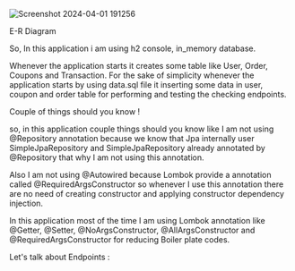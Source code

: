 ![Screenshot 2024-04-01 191256](https://github.com/uk47kumar/shopping-api/assets/95838961/b746d323-dd8b-442a-b38d-54a356904a11)

E-R Diagram

So, In this application i am using h2 console, in_memory database.

Whenever the application starts it creates some table like User, Order, Coupons and Transaction.
For the sake of simplicity whenever the application starts by using data.sql file it inserting some data in user, coupon and order table for performing and testing the checking endpoints.

Couple of things should you know !

so, in this application couple things should you know like I am not using @Repository annotation because we know that Jpa internally user SimpleJpaRepository and SimpleJpaRepository already annotated by @Repository that why I am not using this annotation.

Also I am not using @Autowired because Lombok provide a annotation called @RequiredArgsConstructor so whenever I use this annotation there are no need of creating constructor and applying constructor dependency injection.


In this application most of the time I am using Lombok annotation like @Getter, @Setter, @NoArgsConstructor, @AllArgsConstructor and @RequiredArgsConstructor for reducing Boiler plate codes.

Let's talk about Endpoints :